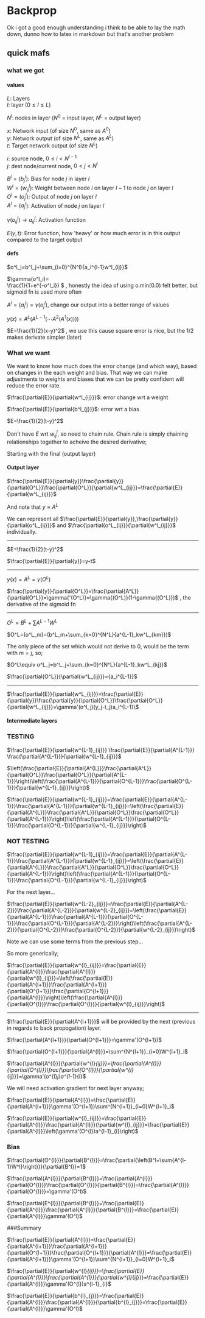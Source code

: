 # Backprop

Ok i got a good enough understanding i think to be able to lay the math down, dunno how to latex in markdown but that's another problem 

## quick mafs

### what we got

#### values

$L$: Layers\
$l$: layer ($0\le{l}\le{L}$)

$N^l$: nodes in layer ($N^0$ = input layer, $N^L$ = output layer)

$x$: Network input (of size $N^0$, same as $A^0$)\
$y$: Network output (of size $N^L$, same as $A^L$)\
$t$: Target network output (of size $N^L$)

$i$: source node, $0\le i\lt N^{l-1}$\
$j$: dest node/current node, $0\lt j\lt N^l$


$B^l=(b^l_j$): Bias for node $j$ in layer $l$\
$W^l=(w^l_{ij}$): Weight between node $i$ on layer $l-1$ to node $j$ on layer $l$\
$O^l=(o^l_{j}$): Output of node $j$ on layer $l$ \
$A^l=(a^l_{j}$): Activation of node $j$ on layer $l$ 

$\gamma(o^l_{ij})\rightarrow a^l_{ij}$: Activation function

$E(y,t)$: Error function, how 'heavy' or how much error is in this output compared to the target output

#### defs

$o^l_j=b^l_j+\sum_{i=0}^{N^l}{a_i^{l-1}w^l_{ij}}$

<!-- $\gamma(o^l_i)=\begin{cases} -->
<!-- o^l_i \gt0 & o^l_i\\ -->
<!-- o^l_i \le0 & 0 -->
<!-- \end{cases}$, we use this because o.min(0.0) is easy, and not very computationally heavy -->

$\gamma(o^l_i)=\
\frac{1}{1+e^{-o^l_i}}
$
, honestly the idea of using o.min(0.0) felt better, but sigmoid fn is used more often

$A^l=(a^l_{j})=\gamma(o^l_j)$, change our output into a better range of values

$y(x)=A^L(A^{L-1}(\cdots A^2(A^1(x))))$

$E=\frac{1}{2}(x-y)^2$
, we use this cause square error is nice, but the 1/2 makes derivate simpler (later)

### What we want

We want to know how much does the error change (and which way), based on changes in the each weight and bias. That way we can make adjustments to weights and biases that we can be pretty confident will reduce the error rate.

$\frac{\partial{E}}{\partial{w^l_{ij}}}$: error change wrt a weight

$\frac{\partial{E}}{\partial{b^l_{j}}}$: error wrt a bias

$E=\frac{1}{2}(t-y)^2$


Don't have $E$ wrt $w^l_{ij}$, so need to chain rule. Chain rule is simply chaining relationships together to acheive the desired derivative;

Starting with the final (output layer)

#### Output layer

$\frac{\partial{E}}{\partial{y}}\frac{\partial{y}}{\partial{O^L}}\frac{\partial{O^L}}{\partial{w^L_{ij}}}=\frac{\partial{E}}{\partial{w^L_{ij}}}$

And note that $y\equiv A^L$

We can represent all 
$\frac{\partial{E}}{\partial{y}},\frac{\partial{y}}{\partial{o^L_{ij}}}$ and $\frac{\partial{o^L_{ij}}}{\partial{w^l_{ij}}}$ individually.

<hr>

$E=\frac{1}{2}(t-y)^2$

$\frac{\partial{E}}{\partial{y}}=y-t$

<hr>

$y(x)=A^L=\gamma (O^L)$


$\frac{\partial{y}}{\partial{O^L}}=\frac{\partial{A^L}}{\partial{O^L}}=\gamma{'(O^L)}=\gamma{(O^L)}(1-\gamma{(O^L)})$
, the derivative of the sigmoid fn

<hr>

$O^L=B^L+\sum{A^{L-1}W^L}$

$O^L=(o^L_m)=(b^L_m+\sum_{k=0}^{N^L}{a^{L-1}_kw^L_{km}})$

The only piece of the set which would not derive to 0, would be the term with $m=j$, so;

$O^L\equiv o^L_j=b^L_j+\sum_{k=0}^{N^L}{a^{L-1}_kw^L_{kj}}$

$\frac{\partial{O^L}}{\partial{w^L_{ij}}}={a_i^{L-1}}$

<hr>

$`\frac{\partial{E}}{\partial{w^L_{ij}}}=\frac{\partial{E}}{\partial{y}}\frac{\partial{y}}{\partial{O^L}}\frac{\partial{O^L}}{\partial{w^L_{ij}}}=\gamma'(o^l_j)(y_j-t_j)a_i^{L-1}\`$

#### Intermediate layers

### TESTING

$\frac{\partial{E}}{\partial{w^{L-1}_{ij}}} \frac{\partial{E}}{\partial{A^{L-1}}} \frac{\partial{A^{L-1}}}{\partial{w^{L-1}_{ij}}}$

$\left(\frac{\partial{E}}{\partial{A^{L}}}\frac{\partial{A^L}}{\partial{O^L}}\frac{\partial{O^L}}{\partial{A^{L-1}}}\right)\left(\frac{\partial{A^{L-1}}}{\partial{O^{L-1}}}\frac{\partial{O^{L-1}}}{\partial{w^{L-1}_{ij}}}\right)$

$\frac{\partial{E}}{\partial{w^{L-1}_{ij}}}=\frac{\partial{E}}{\partial{A^{L-1}}}\frac{\partial{A^{L-1}}}{\partial{w^{L-1}_{ij}}}=\left(\frac{\partial{E}}{\partial{A^{L}}}\frac{\partial{A^L}}{\partial{O^L}}\frac{\partial{O^L}}{\partial{A^{L-1}}}\right)\left(\frac{\partial{A^{L-1}}}{\partial{O^{L-1}}}\frac{\partial{O^{L-1}}}{\partial{w^{L-1}_{ij}}}\right)$

### NOT TESTING

$\frac{\partial{E}}{\partial{w^{L-1}_{ij}}}=\frac{\partial{E}}{\partial{A^{L-1}}}\frac{\partial{A^{L-1}}}{\partial{w^{L-1}_{ij}}}=\left(\frac{\partial{E}}{\partial{A^{L}}}\frac{\partial{A^L}}{\partial{O^L}}\frac{\partial{O^L}}{\partial{A^{L-1}}}\right)\left(\frac{\partial{A^{L-1}}}{\partial{O^{L-1}}}\frac{\partial{O^{L-1}}}{\partial{w^{L-1}_{ij}}}\right)$


For the next layer...

$\frac{\partial{E}}{\partial{w^{L-2}_{ij}}}=\frac{\partial{E}}{\partial{A^{L-2}}}\frac{\partial{A^{L-2}}}{\partial{w^{L-2}_{ij}}}=\left(\frac{\partial{E}}{\partial{A^{L-1}}}\frac{\partial{A^{L-1}}}{\partial{O^{L-1}}}\frac{\partial{O^{L-1}}}{\partial{A^{L-2}}}\right)\left(\frac{\partial{A^{L-2}}}{\partial{O^{L-2}}}\frac{\partial{O^{L-2}}}{\partial{w^{L-2}_{ij}}}\right)$

Note we can use some terms from the previous step...

So more generically;


$\frac{\partial{E}}{\partial{w^{l}_{ij}}}=\frac{\partial{E}}{\partial{A^{l}}}\frac{\partial{A^{l}}}{\partial{w^{l}_{ij}}}=\left(\frac{\partial{E}}{\partial{A^{l+1}}}\frac{\partial{A^{l+1}}}{\partial{O^{l+1}}}\frac{\partial{O^{l+1}}}{\partial{A^{l}}}\right)\left(\frac{\partial{A^{l}}}{\partial{O^{l}}}\frac{\partial{O^{l}}}{\partial{w^{l}_{ij}}}\right)$

<hr>

$\frac{\partial{E}}{\partial{A^{l+1}}}$
will be provided by the next (previous in regards to back propogation) layer.

$\frac{\partial{A^{l+1}}}{\partial{O^{l+1}}}=\gamma'(O^{l+1})\$

$\frac{\partial{O^{l+1}}}{\partial{A^{l}}}=\sum^{N^{l+1}}_{i=0}W^{l+1}_i$

$\frac{\partial{A^{l}}}{\partial{w^{l}_{ij}}}=\frac{\partial{A^{l}}}{\partial{O^{l}}}\frac{\partial{O^{l}}}{\partial{w^{l}_{ij}}}=\gamma'(o^{l}_j)a^{l-1}_{i}\$

We will need activation gradient for next layer anyway;

$\frac{\partial{E}}{\partial{A^{l}}}\=\frac{\partial{E}}{\partial{A^{l+1}}}\gamma'(O^{l+1})\sum^{N^{l+1}}_{i=0}W^{l+1}_i\$

$\frac{\partial{E}}{\partial{w^{l}_{ij}}}=\frac{\partial{E}}{\partial{A^{l}}}\frac{\partial{A^{l}}}{\partial{w^{l}_{ij}}}=\frac{\partial{E}}{\partial{A^{l}}}\left(\gamma'(O^{l})a^{l-1}_{i}\right)$


### Bias

$\frac{\partial{O^{l}}}{\partial{B^{l}}}=\frac{\partial{\left(B^l+\sum{A^{l-1}W^l}\right)}}{\partial{B^l}}=1$

$\frac{\partial{A^{l}}}{\partial{B^{l}}}=\frac{\partial{A^{l}}}{\partial{O^{l}}}\frac{\partial{O^{l}}}{\partial{B^{l}}}=\frac{\partial{A^{l}}}{\partial{O^{l}}}=\gamma'(O^l)$

$\frac{\partial{E^{l}}}{\partial{B^{l}}}=\frac{\partial{E}}{\partial{A^{l}}}\frac{\partial{A^{l}}}{\partial{B^{l}}}=\frac{\partial{E}}{\partial{A^{l}}}\gamma'(O^l)$

###Summary

$\frac{\partial{E}}{\partial{A^{l}}}=\frac{\partial{E}}{\partial{A^{l+1}}}\frac{\partial{A^{l+1}}}{\partial{O^{l+1}}}\frac{\partial{O^{l+1}}}{\partial{A^{l}}}=\frac{\partial{E}}{\partial{A^{l+1}}}\gamma'(O^{l+1})\sum^{N^{l+1}}_{i=0}W^{l+1}_i\$


$\frac{\partial{E}}{\partial{w^{l}_{ij}}}=\frac{\partial{E}}{\partial{A^{l}}}\frac{\partial{A^{l}}}{\partial{w^{l}_{ij}}}=\frac{\partial{E}}{\partial{A^{l}}}\gamma'(O^{l})a^{l-1}_{i}\$

$\frac{\partial{E}}{\partial{b^{l}_{j}}}=\frac{\partial{E}}{\partial{A^{l}}}\frac{\partial{A^{l}}}{\partial{b^{l}_{j}}}=\frac{\partial{E}}{\partial{A^{l}}}\gamma'(O^l)$


